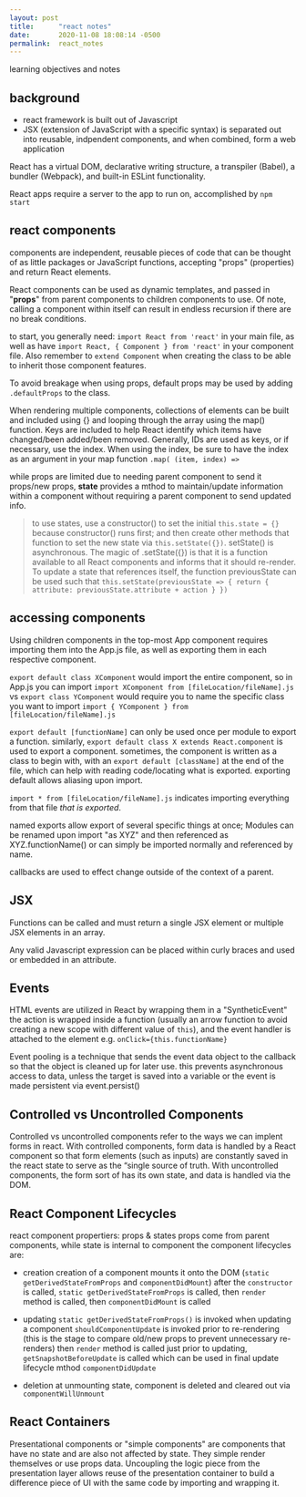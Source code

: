 ```yaml
---
layout: post
title:      "react notes"
date:       2020-11-08 18:08:14 -0500
permalink:  react_notes
---
```


learning objectives and notes
## background
* react framework is built out of Javascript
* JSX (extension of JavaScript with a specific syntax) is separated out into reusable, indpendent components, and when combined, form a web application

React has a virtual DOM, declarative writing structure, a transpiler (Babel), a bundler (Webpack), and built-in ESLint functionality.

React apps require a server to the app to run on, accomplished by `npm start`

## react components
components are independent, reusable pieces of code that can be thought of as little packages or JavaScript functions, accepting "props" (properties) and return React elements.

React components can be used as dynamic templates, and passed in "**props**" from parent components to children components to use. Of note, calling a component within itself can result in endless recursion if there are no break conditions.

to start, you generally need:
```import React from 'react'``` in your main file, as well as have
```import React, { Component } from 'react'``` in your component file. Also remember to ```extend Component``` when creating the class to be able to inherit those component features.

To avoid breakage when using props, default props may be used by adding ```.defaultProps``` to the class.

When rendering multiple components, collections of elements can be built and included using {} and looping through the array using the map() function. Keys are included to help React identify which items have changed/been added/been removed. Generally, IDs are used as keys, or if necessary, use the index. When using the index, be sure to have the index as an argument in your map function ```.map( (item, index) => ```

while props are limited due to needing parent component to send it props/new props, **state** provides a mthod to maintain/update information within a component without requiring a parent component to send updated info.

> to use states, use a constructor() to set the initial ```this.state = {}``` because constructor() runs first; and then create other methods that function to set the new state via ```this.setState({})```. setState() is asynchronous. The magic of .setState({}) is that it is a function available to all React components and informs that it should re-render. To update a state that references itself, the function previousState can be used such that ```this.setState(previousState => { return { attribute: previousState.attribute + action } })```


## accessing components
Using children components in the top-most App component requires importing them into the App.js file, as well as exporting them in each respective component.

```export default class XComponent``` would import the entire component, so in App.js you can import ```import XComponent from [fileLocation/fileName].js```
vs
```export class YComponent``` would require you to name the specific class you want to import ```import { YComponent } from [fileLocation/fileName].js```


```export default [functionName]``` can only be used once per module to export a function.
similarly, ```export default class X extends React.component``` is used to export a component. sometimes, the component is written as a class to begin with, with an ```export default [className]``` at the end of the file, which can help with reading code/locating what is exported.
exporting default allows aliasing upon import.

```import * from [fileLocation/fileName].js``` indicates importing everything from that file *that is exported*.

named exports allow export of several specific things at once; Modules can be renamed upon import "as XYZ" and then referenced as XYZ.functionName() or can simply be imported normally and referenced by name.

callbacks are used to effect change outside of the context of a parent.

## JSX
Functions can be called and must return a single JSX element or multiple JSX elements in an array.

Any valid Javascript expression can be placed within curly braces and used or embedded in an attribute.

## Events
HTML events are utilized in React by wrapping them in a "SyntheticEvent"
the action is wrapped inside a function (usually an arrow function to avoid creating a new scope with different value of ```this```), and the event handler is attached to the element e.g. ```onClick={this.functionName}```

Event pooling is a technique that sends the event data object to the callback so that the object is cleaned up for later use. this prevents asynchronous access to data, unless the target is saved into a variable or the event is made persistent via event.persist()

## Controlled vs Uncontrolled Components
Controlled vs uncontrolled components refer to the ways we can implent forms in react.
With controlled components, form data is handled by a React component so that form elements (such as inputs) are constantly saved in the react state to serve as the “single source of truth.
With uncontrolled components, the form sort of has its own state, and data is handled via the DOM.

## React Component Lifecycles
react component propertiers: props & states
props come from parent components, while state is internal to component
the component lifecycles are:
* creation
creation of a component mounts it onto the DOM (`static getDerivedStateFromProps` and `componentDidMount`)
after the `constructor` is called, `static getDerivedStateFromProps` is called, then `render` method is called, then `componentDidMount` is called

* updating
`static getDerivedStateFromProps()` is invoked when updating a component
`shouldComponentUpdate` is invoked prior to re-rendering (this is the stage to compare old/new props to prevent unnecessary re-renders)
then `render` method is called
just prior to updating, `getSnapshotBeforeUpdate` is called which can be used in final update lifecycle mthod `componentDidUpdate`

* deletion
at unmounting state, component is deleted and cleared out via `componentWillUnmount`


## React Containers
Presentational components or "simple components" are components that have no state and are also not affected by state. They simple render themselves or use props data. Uncoupling the logic piece from the presentation layer allows reuse of the presentation container to build a difference piece of UI with the same code by importing and wrapping it.



